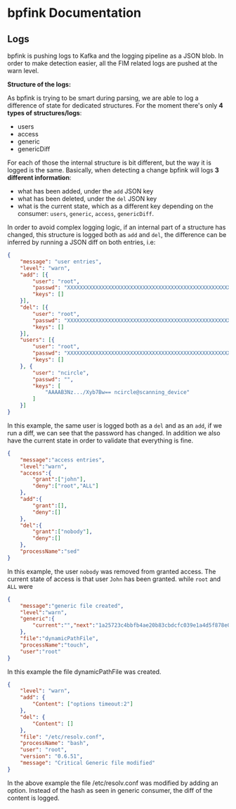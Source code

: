 bpfink Documentation
===================

Logs
----

bpfink is pushing logs to Kafka and the logging pipeline as a JSON blob. 
In order to make detection easier, all the FIM related logs are pushed at the
warn level.

__Structure of the logs:__

As bpfink is trying to be smart during parsing, we are able to log a difference
of state for dedicated structures. For the moment there's only __4 types of structures/logs__:

- users
- access
- generic
- genericDiff

For each of those the internal structure is bit different, but the way it is logged 
is the same. Basically, when detecting a change bpfink will logs __3 different information__:

- what has been added, under the `add` JSON key
- what has been deleted, under the `del` JSON key
- what is the current state, which as a different key depending on the consumer: 
`users`, `generic`, `access`, `genericDiff`.

In order to avoid complex logging logic, if an internal part of a structure has
changed, this structure is logged both as `add` and `del`, the difference can
be inferred by running a JSON diff on both entries, i.e:

```json
{
	"message": "user entries",
	"level": "warn",
	"add": [{
		"user": "root",
		"passwd": "XXXXXXXXXXXXXXXXXXXXXXXXXXXXXXXXXXXXXXXXXXXXXXXXXXXXXXXXXXXbar",
		"keys": []
	}],
	"del": [{
		"user": "root",
		"passwd": "XXXXXXXXXXXXXXXXXXXXXXXXXXXXXXXXXXXXXXXXXXXXXXXXXXXXXXXXXXXfoo",
		"keys": []
	}],
	"users": [{
		"user": "root",
		"passwd": "XXXXXXXXXXXXXXXXXXXXXXXXXXXXXXXXXXXXXXXXXXXXXXXXXXXXXXXXXXXbar",
		"keys": []
	}, {
		"user": "ncircle",
		"passwd": "",
		"keys": [
			"AAAAB3Nz.../Xyb7Bw== ncircle@scanning_device"
		]
	}]
}
```
In this example, the same user is logged both as a `del` and as an `add`, if
we run a diff, we can see that the password has changed. In addition we also have
the current state in order to validate that everything is fine.

``` json
{
	"message":"access entries",
	"level":"warn",
	"access":{
		"grant":["john"],
		"deny":["root","ALL"]
	},
	"add":{
		"grant":[],
		"deny":[]
	},
	"del":{
		"grant":["nobody"],
		"deny":[]
	},
	"processName":"sed"
}

```
In this example, the user `nobody` was removed from granted access. The current state of access is that user `John` has been granted.
while `root` and `ALL` were 

``` json
{
	"message":"generic file created",
	"level":"warn",
	"generic":{
		"current":"","next":"1a25723c4bbfb4ae20b83cbdcfc039e1a4d5f878e0c4b9f58db30478d6f8b6252403ba19d45ade5ea8e3bf65140a8a9b4995674626034f60cc7f405b"
	},
	"file":"dynamicPathFile",
	"processName":"touch",
	"user":"root"
}
```

In this example the file dynamicPathFile was created. 

``` json
{
	"level": "warn",
	"add": {
		"Content": ["options timeout:2"]
	},
	"del": {
		"Content": []
	},
	"file": "/etc/resolv.conf",
	"processName": "bash",
	"user": "root",
	"version": "0.6.51",
	"message": "Critical Generic file modified"
}
```

In the above example the file /etc/resolv.conf was modified by adding an option. Instead of the hash as seen in generic consumer,
the diff of the content is logged.
